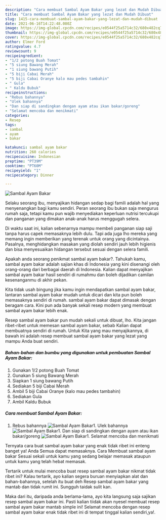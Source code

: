 ```yaml
---
description: "Cara membuat Sambal Ayam Bakar yang lezat dan Mudah Dibuat"
title: "Cara membuat Sambal Ayam Bakar yang lezat dan Mudah Dibuat"
slug: 1415-cara-membuat-sambal-ayam-bakar-yang-lezat-dan-mudah-dibuat
date: 2021-06-16T14:22:48.080Z
image: https://img-global.cpcdn.com/recipes/e0544f25a5714c32/680x482cq70/sambal-ayam-bakar-foto-resep-utama.jpg
thumbnail: https://img-global.cpcdn.com/recipes/e0544f25a5714c32/680x482cq70/sambal-ayam-bakar-foto-resep-utama.jpg
cover: https://img-global.cpcdn.com/recipes/e0544f25a5714c32/680x482cq70/sambal-ayam-bakar-foto-resep-utama.jpg
author: Elmer Ford
ratingvalue: 4.7
reviewcount: 9
recipeingredient:
- "1/2 potong Buah Tomat"
- "5 siung Bawang Merah"
- "1 siung bawang Putih"
- "5 biji Cabai Merah"
- "5 biji Cabai Oranye kalo mau pedes tambahin"
- " Gula"
- " Kaldu Bubuk"
recipeinstructions:
- "Rebus bahannya"
- "Ulek bahannya"
- "Dan siap di sandingkan dengan ayam atau ikan bakar/goreng"
- "Selamat mencoba dan menikmati"
categories:
- Resep
tags:
- sambal
- ayam
- bakar

katakunci: sambal ayam bakar 
nutrition: 260 calories
recipecuisine: Indonesian
preptime: "PT39M"
cooktime: "PT60M"
recipeyield: "1"
recipecategory: Dinner

---
```



![Sambal Ayam Bakar](https://img-global.cpcdn.com/recipes/e0544f25a5714c32/680x482cq70/sambal-ayam-bakar-foto-resep-utama.jpg)

Selaku seorang ibu, menyajikan hidangan sedap bagi famili adalah hal yang menyenangkan bagi kamu sendiri. Peran seorang ibu bukan saja mengurus rumah saja, tetapi kamu pun wajib menyediakan keperluan nutrisi tercukupi dan panganan yang dimakan anak-anak harus menggugah selera.

Di waktu  saat ini, kalian sebenarnya mampu membeli panganan siap saji tanpa harus capek memasaknya lebih dulu. Tapi ada juga lho mereka yang memang ingin memberikan yang terenak untuk orang yang dicintainya. Pasalnya, menghidangkan masakan yang diolah sendiri jauh lebih higienis dan bisa menyesuaikan hidangan tersebut sesuai dengan selera famili. 



Apakah anda seorang penikmat sambal ayam bakar?. Tahukah kamu, sambal ayam bakar adalah sajian khas di Indonesia yang kini disenangi oleh orang-orang dari berbagai daerah di Indonesia. Kalian dapat menyajikan sambal ayam bakar hasil sendiri di rumahmu dan boleh dijadikan camilan kesenanganmu di akhir pekan.

Kita tidak usah bingung jika kamu ingin mendapatkan sambal ayam bakar, lantaran sambal ayam bakar mudah untuk dicari dan kita pun boleh memasaknya sendiri di rumah. sambal ayam bakar dapat dimasak dengan beragam cara. Kini pun ada banyak sekali resep modern yang membuat sambal ayam bakar lebih enak.

Resep sambal ayam bakar pun mudah sekali untuk dibuat, lho. Kita jangan ribet-ribet untuk memesan sambal ayam bakar, sebab Kalian dapat membuatnya sendiri di rumah. Untuk Kita yang mau menyajikannya, di bawah ini adalah resep membuat sambal ayam bakar yang lezat yang mampu Anda buat sendiri.

<!--inarticleads1-->

##### Bahan-bahan dan bumbu yang digunakan untuk pembuatan Sambal Ayam Bakar:

1. Gunakan 1/2 potong Buah Tomat
1. Gunakan 5 siung Bawang Merah
1. Siapkan 1 siung bawang Putih
1. Sediakan 5 biji Cabai Merah
1. Ambil 5 biji Cabai Oranye (kalo mau pedes tambahin)
1. Sediakan  Gula
1. Ambil  Kaldu Bubuk




<!--inarticleads2-->

##### Cara membuat Sambal Ayam Bakar:

1. Rebus bahannya
<img src="https://img-global.cpcdn.com/steps/97190fe513407533/160x128cq70/sambal-ayam-bakar-langkah-memasak-1-foto.jpg" alt="Sambal Ayam Bakar">1. Ulek bahannya
<img src="https://img-global.cpcdn.com/steps/134e6cdd7e791421/160x128cq70/sambal-ayam-bakar-langkah-memasak-2-foto.jpg" alt="Sambal Ayam Bakar">1. Dan siap di sandingkan dengan ayam atau ikan bakar/goreng
<img src="https://img-global.cpcdn.com/steps/da4dda768fc1e78f/160x128cq70/sambal-ayam-bakar-langkah-memasak-3-foto.jpg" alt="Sambal Ayam Bakar">1. Selamat mencoba dan menikmati




Ternyata cara buat sambal ayam bakar yang enak tidak ribet ini enteng banget ya! Anda Semua dapat memasaknya. Cara Membuat sambal ayam bakar Sesuai sekali untuk kamu yang sedang belajar memasak ataupun untuk kamu yang telah hebat memasak.

Tertarik untuk mulai mencoba buat resep sambal ayam bakar nikmat tidak ribet ini? Kalau tertarik, ayo kalian segera buruan menyiapkan alat dan bahan-bahannya, setelah itu buat deh Resep sambal ayam bakar yang mantab dan tidak rumit ini. Sungguh taidak sulit kan. 

Maka dari itu, daripada anda berlama-lama, ayo kita langsung saja sajikan resep sambal ayam bakar ini. Pasti kalian tiidak akan nyesel membuat resep sambal ayam bakar mantab simple ini! Selamat mencoba dengan resep sambal ayam bakar enak tidak ribet ini di tempat tinggal kalian sendiri,ya!.

